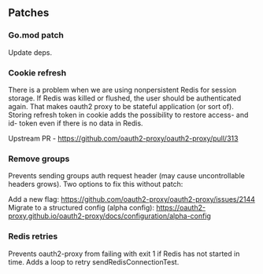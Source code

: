 ## Patches

### Go.mod patch

Update deps.

### Cookie refresh

There is a problem when we are using nonpersistent Redis for session storage. If Redis was killed or flushed, the user should be authenticated again. That makes oauth2 proxy to be stateful application (or sort of).
Storing refresh token in cookie adds the possibility to restore access- and id- token even if there is no data in Redis.

Upstream PR - https://github.com/oauth2-proxy/oauth2-proxy/pull/313

### Remove groups

Prevents sending groups auth request header (may cause uncontrollable headers grows).
Two options to fix this without patch:

Add a new flag: https://github.com/oauth2-proxy/oauth2-proxy/issues/2144
Migrate to a structured config (alpha config): https://oauth2-proxy.github.io/oauth2-proxy/docs/configuration/alpha-config

### Redis retries

Prevents oauth2-proxy from failing with exit 1 if Redis has not started in time. Adds a loop to retry sendRedisConnectionTest.
